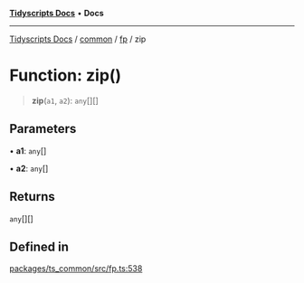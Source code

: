 [**Tidyscripts Docs**](../../../../../README.md) • **Docs**

***

[Tidyscripts Docs](../../../../../globals.md) / [common](../../../README.md) / [fp](../README.md) / zip

# Function: zip()

> **zip**(`a1`, `a2`): `any`[][]

## Parameters

• **a1**: `any`[]

• **a2**: `any`[]

## Returns

`any`[][]

## Defined in

[packages/ts\_common/src/fp.ts:538](https://github.com/sheunaluko/tidyscripts/blob/master/packages/ts_common/src/fp.ts#L538)
